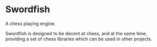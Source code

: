 # Swordfish

A chess playing engine.

Swordfish is designed to be decent at chess, and at the same time, providing
a set of chess libraries which can be used in other projects.
